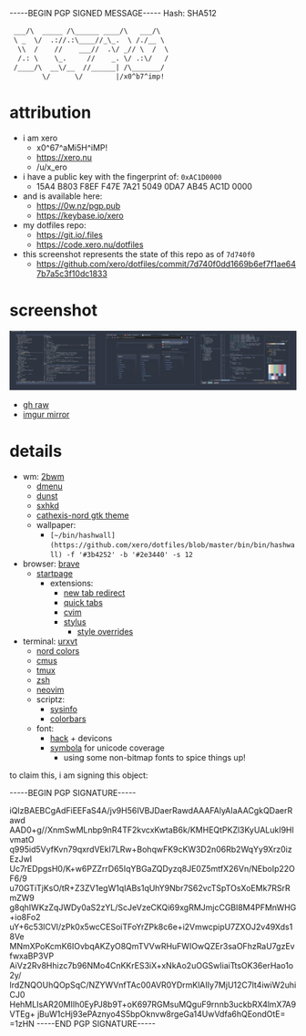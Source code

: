 -----BEGIN PGP SIGNED MESSAGE-----
Hash: SHA512

```
 ___/\  _____ /\______ ____/\   ___/\
 \ _  \/  .://.:\____//_\_.  \ /./__ \
  \\  /    //    ___//  .\/ _// \  /  \
  /.: \    \_.     //    _. \/ .:\/   /
 /____/\  __\/__  //______| /\_______/
        \/      \/        |/x0^b7^imp!
```

# attribution

 - i am xero
	- x0^67^aMi5H^iMP!
	- https://xero.nu
	- /u/x_ero
 - i have a public key with the fingerprint of: `0xAC1D0000`
	- 15A4 B803 F8EF F47E 7A21 5049 0DA7 AB45 AC1D 0000
 - and is available here:
	- https://0w.nz/pgp.pub
	- https://keybase.io/xero
 - my dotfiles repo:
	- https://git.io/.files
	- https://code.xero.nu/dotfiles
 - this screenshot represents the state of this repo as of `7d740f0`
	- https://github.com/xero/dotfiles/commit/7d740f0dd1669b6ef7f1ae647b7a5c3f10dc1833

# screenshot

![nord.png](nord.png)

 - [gh raw](https://raw.githubusercontent.com/xero/dotfiles/master/previews/nord.png)
 - [imgur mirror](https://i.imgur.com/6lrHHNT.png)

# details

 - wm: [2bwm](https://github.com/xero/2bwm)
	- [dmenu](https://github.com/xero/dmenu)
	- [dunst](https://github.com/xero/dotfiles/blob/master/2bwm/.config/dunst/dunstrc)
	- [sxhkd](https://github.com/xero/dotfiles/blob/master/2bwm/.config/sxhkd/sxhkdrc)
	- [cathexis-nord gtk theme](https://github.com/xero/dotfiles/tree/master/themes/.themes/cathexis-nord)
	- wallpaper:
		- `[~/bin/hashwall](https://github.com/xero/dotfiles/blob/master/bin/bin/hashwall) -f '#3b4252' -b '#2e3440' -s 12`
 - browser: [brave](https://brave.com) 
	- [startpage](http://git.io/start-page)
		- extensions:
			- [new tab redirect](https://chrome.google.com/webstore/detail/new-tab-redirect/icpgjfneehieebagbmdbhnlpiopdcmna)
			- [quick tabs](https://chrome.google.com/webstore/detail/quick-tabs/jnjfeinjfmenlddahdjdmgpbokiacbbb)
			- [cvim](https://chrome.google.com/webstore/detail/cvim/ihlenndgcmojhcghmfjfneahoeklbjjh)
			- [stylus](https://chrome.google.com/webstore/detail/stylus/clngdbkpkpeebahjckkjfobafhncgmne)
				- [style overrides](https://git.io/stylez)
 - terminal: [urxvt](https://git.io/.urxvt)
	- [nord colors](https://github.com/arcticicestudio/nord)
	- [cmus](https://git.io/.cmus)
	- [tmux](https://git.io/.tmux)
	- [zsh](https://git.io/.zsh)
	- [neovim](https://git.io/.vim)
	- scriptz:
		- [sysinfo](https://git.io/vV0mB) 
		- [colorbars](https://github.com/xero/dotfiles/blob/master/fun/bin/colorbars-sm)
	- font: 
		- [hack](https://aur.archlinux.org/packages/ttf-nerd-fonts-hack-complete-git/) + devicons
		- [symbola](https://aur.archlinux.org/packages/ttf-symbola/) for unicode coverage
			- using some non-bitmap fonts to spice things up!

to claim this, i am signing this object:

-----BEGIN PGP SIGNATURE-----

iQIzBAEBCgAdFiEEFaS4A/jv9H56IVBJDaerRawdAAAFAlyAIaAACgkQDaerRawd
AAD0+g//XnmSwMLnbp9nR4TF2kvcxKwtaB6k/KMHEQtPKZl3KyUALukI9HlvmatO
q995id5VyfKvn79qxrdVEkI7LRw+BohqwFK9cKW3D2n06Rb2WqYy9Xrz0izEzJwI
Uc7rEDpgsH0/K+w6PZZrrD65IqYBGaZQDyzq8JE0Z5mtfX26Vn/NEboIp22OF6/9
u70GTiTjKsO/tR+Z3ZV1egW1qIABs1qUhY9Nbr7S62vcTSpTOsXoEMk7RSrRmZW9
g8qhIWKzZqJWDy0aS2zYL/ScJeVzeCKQi69xgRMJmjcCGBl8M4PFMnWHG+io8Fo2
uY+6c53lCVl/zPk0x5wcCESoiTFoYrZPk8c6e+i2VmwcpipU7ZXOJ2v49Xds18Ve
MNmXPoKcmK6IOvbqAKZyO8QmTVVwRHuFWIOwQZEr3saOFhzRaU7gzEvfwxaBP3VP
AiVz2Rv8Hhizc7b96NMo4CnKKrES3iX+xNkAo2uOGSwIiaiTtsOK36erHao1o2y/
lrdZNQOUhQOpSqC/NZYWVnfTAc00AVR0YDrmKlAIIy7MjU12C7lt4iwiW2uhiCJ0
HehMLIsAR20MIlh0EyPJ8b9T+oK697RGMsuMQguF9rnnb3uckbRX4lmX7A9VTEg+
jBuW1cHj93ePAznyo4S5bpOknvw8rgeGa14UwVdfa6hQEondOtE=
=1zHN
-----END PGP SIGNATURE-----
